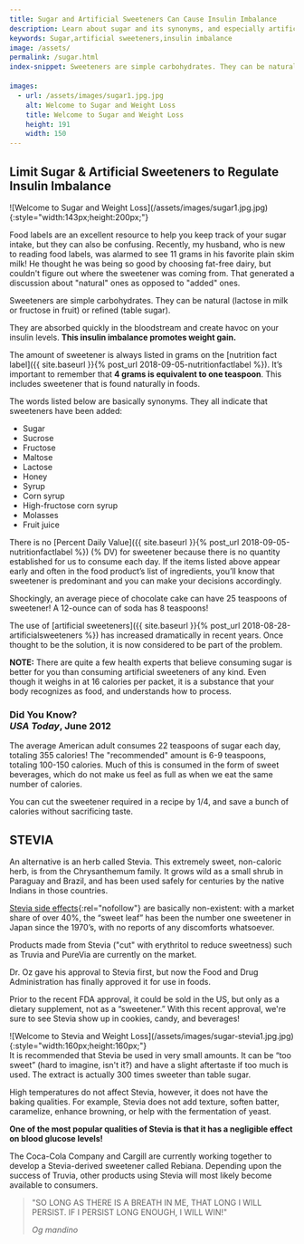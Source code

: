 ```yaml
---
title: Sugar and Artificial Sweeteners Can Cause Insulin Imbalance
description: Learn about sugar and its synonyms, and especially artificial sweeteners, and discover how they may cause insulin imbalance and affect your weight loss.
keywords: Sugar,artificial sweeteners,insulin imbalance
image: /assets/
permalink: /sugar.html
index-snippet: Sweeteners are simple carbohydrates. They can be natural (lactose in milk or fructose in fruit) or refined (table sugar).  

images:
  - url: /assets/images/sugar1.jpg.jpg
    alt: Welcome to Sugar and Weight Loss
    title: Welcome to Sugar and Weight Loss
    height: 191
    width: 150
---
```


## Limit Sugar & Artificial Sweeteners to Regulate Insulin Imbalance
<div class="ImageBlock ImageBlockRight" markdown="1">
![Welcome to Sugar and Weight Loss](/assets/images/sugar1.jpg.jpg){:style="width:143px;height:200px;"}
</div>

Food labels are an excellent resource to help you keep track of your sugar intake, but they can also be confusing. Recently, my husband, who is new to reading food labels, was alarmed to see 11 grams in his favorite plain skim milk!  He thought he was being so good by choosing fat-free dairy, but couldn't figure out where the sweetener was coming from. That generated a discussion about "natural" ones as opposed to "added" ones.

Sweeteners are simple carbohydrates. They can be natural (lactose in milk or fructose in fruit) or refined (table sugar).  

They are absorbed quickly in the bloodstream and create havoc on your insulin levels. __This insulin imbalance promotes weight gain.__

The amount of sweetener is always listed in grams on the [nutrition fact label]({{ site.baseurl }}{% post_url 2018-09-05-nutritionfactlabel %}). It’s important to remember that __4 grams is equivalent to one teaspoon__. This includes sweetener that is found naturally in foods.

The words listed below are basically synonyms. They all indicate that sweeteners have been added:

* Sugar
* Sucrose 
* Fructose
* Maltose 
* Lactose 
* Honey 
* Syrup 
* Corn syrup
* High-fructose corn syrup 
* Molasses 
* Fruit juice

There is no [Percent Daily Value]({{ site.baseurl }}{% post_url 2018-09-05-nutritionfactlabel %}) (% DV) for sweetener because there is no quantity established for us to consume each day.  If the items listed above appear early and often in the food product’s list of ingredients, you’ll know that sweetener is predominant and you can make your decisions accordingly.

Shockingly, an average piece of chocolate cake can have 25 teaspoons of sweetener! A 12-ounce can of soda has 8 teaspoons!  

The use of [artificial sweeteners]({{ site.baseurl }}{% post_url 2018-08-28-artificialsweeteners %}) has increased dramatically in recent years. Once thought to be the solution, it is now considered to be part of the problem.

__NOTE:__ There are quite a few health experts that believe consuming sugar is better for you than consuming artificial sweeteners of any kind. Even though it weighs in at 16 calories per packet, it is a substance that your body recognizes as food, and understands how to process. 

<div class="CalloutBox"><h3>Did You Know?<br><em>USA Today</em>, June 2012</h3>
<p>The average American adult consumes 22 teaspoons of sugar each day, totaling 355 calories! The "recommended" amount is 6-9 teaspoons, totaling 100-150 calories. Much of this is consumed in the form of sweet beverages, which do not make us feel as full as when we eat the same number of calories.&nbsp;</p><p>You can cut the sweetener required in a recipe by 1/4, and save a bunch of calories without sacrificing taste.</p>
</div>

## STEVIA
An alternative is an herb called Stevia. This extremely sweet, non-caloric herb, is from the Chrysanthemum family. It grows wild as a small shrub in Paraguay and Brazil, and has been used safely for centuries by the native Indians in those countries.

[Stevia side effects](http://www.sugarfreestevia.net/dangers-of-stevia.html){:rel="nofollow"} are basically non-existent: with a market share of over 40%, the “sweet leaf” has been the number one sweetener in Japan since the 1970’s, with no reports of any discomforts whatsoever.

Products made from Stevia ("cut" with erythritol to reduce sweetness) such as Truvia and PureVia are currently on the market.

Dr. Oz gave his approval to Stevia first, but now the Food and Drug Administration has finally approved it for use in foods.

Prior to the recent FDA approval, it could be sold in the US, but only as a dietary supplement, not as a “sweetener.”  With this recent approval, we're sure to see Stevia show up in cookies, candy, and beverages!

<div class="ImageBlock ImageBlockLeft" markdown="1">
![Welcome to Stevia and Weight Loss](/assets/images/sugar-stevia1.jpg.jpg){:style="width:160px;height:160px;"}
</div>
It is recommended that Stevia be used in very small amounts. It can be “too sweet” (hard to imagine, isn't it?) and have a slight aftertaste if too much is used. The extract is actually 300 times sweeter than table sugar. 

High temperatures do not affect Stevia, however, it does not have the baking qualities. For example, Stevia does not add texture, soften batter, caramelize, enhance browning, or help with the fermentation of yeast.  

__One of the most popular qualities of Stevia is that it has a negligible effect on blood glucose levels!__

The Coca-Cola Company and Cargill are currently working together to develop a Stevia-derived sweetener called Rebiana. Depending upon the success of Truvia, other products using Stevia will most likely become available to consumers.

> "SO LONG AS THERE IS A BREATH IN ME, THAT LONG I WILL PERSIST. IF I PERSIST LONG ENOUGH, I WILL WIN!"
>
> <cite>Og mandino</cite>